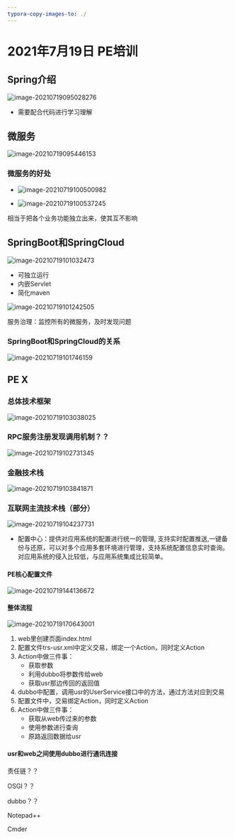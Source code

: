 ```yaml
---
typora-copy-images-to: ./
---
```


# 2021年7月19日 PE培训

## Spring介绍

![image-20210719095028276](C:\Users\金文浩\AppData\Roaming\Typora\typora-user-images\image-20210719095028276.png)

* 需要配合代码进行学习理解

## 微服务

![image-20210719095446153](C:\Users\金文浩\AppData\Roaming\Typora\typora-user-images\image-20210719095446153.png)

### 微服务的好处

* ![image-20210719100500982](C:\Users\金文浩\AppData\Roaming\Typora\typora-user-images\image-20210719100500982.png)

* ![image-20210719100537245](C:\Users\金文浩\AppData\Roaming\Typora\typora-user-images\image-20210719100537245.png)

相当于把各个业务功能独立出来，使其互不影响

## SpringBoot和SpringCloud

![image-20210719101032473](C:\Users\金文浩\AppData\Roaming\Typora\typora-user-images\image-20210719101032473.png)

* 可独立运行
* 内嵌Servlet
* 简化maven



![image-20210719101242505](C:\Users\金文浩\AppData\Roaming\Typora\typora-user-images\image-20210719101242505.png)

服务治理：监控所有的微服务，及时发现问题



### SpringBoot和SpringCloud的关系

![image-20210719101746159](C:\Users\金文浩\AppData\Roaming\Typora\typora-user-images\image-20210719101746159.png)



## PE X

### 总体技术框架

![image-20210719103038025](C:\Users\金文浩\AppData\Roaming\Typora\typora-user-images\image-20210719103038025.png)

### RPC服务注册发现调用机制？？

![image-20210719102731345](C:\Users\金文浩\AppData\Roaming\Typora\typora-user-images\image-20210719102731345.png)

### 金融技术栈

![image-20210719103841871](C:\Users\金文浩\AppData\Roaming\Typora\typora-user-images\image-20210719103841871.png)

### 互联网主流技术栈（部分）

![image-20210719104237731](C:\Users\金文浩\AppData\Roaming\Typora\typora-user-images\image-20210719104237731.png)

- 配置中心：提供对应用系统的配置进行统一的管理, 支持实时配置推送,一键备份与还原，可以对多个应用多套环境进行管理，支持系统配置信息实时查询。对应用系统的侵入比较低，与应用系统集成比较简单。



#### PE核心配置文件

![image-20210719144136672](C:\Users\金文浩\AppData\Roaming\Typora\typora-user-images\image-20210719144136672.png)



#### 整体流程

![image-20210719170643001](C:\Users\金文浩\AppData\Roaming\Typora\typora-user-images\image-20210719170643001.png)

1. web里创建页面index.html
2. 配置文件trs-usr.xml中定义交易，绑定一个Action，同时定义Action
3. Action中做三件事：
   * 获取参数
   * 利用dubbo将参数传给web
   * 获取usr那边传回的返回值
4. dubbo中配置，调用usr的UserService接口中的方法，通过方法对应到交易
5. 配置文件中，交易绑定Action，同时定义Action
6. Action中做三件事：
   * 获取从web传过来的参数
   * 使用参数进行查询
   * 原路返回数据给usr



#### usr和web之间使用dubbo进行通讯连接



责任链？？

OSGI？？

dubbo？？

Notepad++

Cmder

